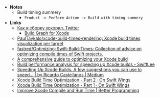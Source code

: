 - **Notes**
	- Build timing summery
		- `Product -> Perform Action -> Build with timing summery`
- **Links**
	- [Как я сборку ускорял. Twitter](https://twitter.com/akaDuality/status/1451170998984785923)
		- [Build Graph for Xcode](https://rubanov.dev/build-graph/)
	- [PaulTaykalo/xcode-build-times-rendering: Xcode build times visualization per target](https://github.com/PaulTaykalo/xcode-build-times-rendering)
	- [fastred/Optimizing-Swift-Build-Times: Collection of advice on optimizing compile times of Swift projects.](https://github.com/fastred/Optimizing-Swift-Build-Times)
	- [A comprehensive guide to optimizing your Xcode build](https://flexiple.com/ios/xcode-build-optimization-a-definitive-guide/)
	- [Build performance analysis for speeding up Xcode builds - SwiftLee](https://www.avanderlee.com/optimization/analysing-build-performance-xcode/)
	- [Speeding Up Xcode Builds. A few suggestions you can use to speed… | by Ricardo Castellanos | Medium](https://ricardo-castellanos-herreros.medium.com/speeding-up-xcode-builds-97173cb1adba)
	- [Xcode Build Time Optimization - Part 2 · On Swift Wings](https://www.onswiftwings.com/posts/build-time-optimization-part2/)
	- [Xcode Build Time Optimization - Part 1 · On Swift Wings](https://www.onswiftwings.com/posts/build-time-optimization-part1/)
	- [Improve Xcode Compile and Run Time | Better Programming](https://betterprogramming.pub/improve-xcode-compile-and-run-time-8b8f812c17f8)